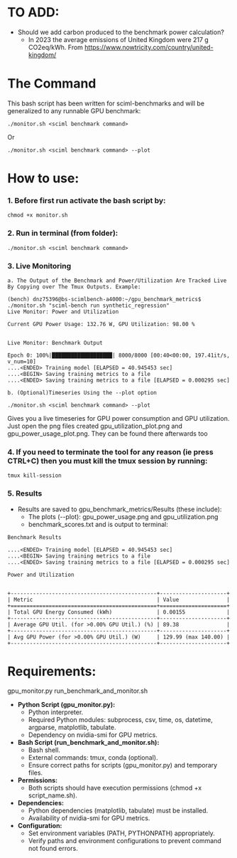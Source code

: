 # TO ADD:
- Should we add carbon produced to the benchmark power calculation?
	- In 2023 the average emissions of United Kingdom were 217 g CO2eq/kWh. From <https://www.nowtricity.com/country/united-kingdom/>

The Command
===========
This bash script has been written for sciml-benchmarks and will be generalized to any runnable GPU benchmark:

```
./monitor.sh <sciml benchmark command>
```

Or 

```
./monitor.sh <sciml benchmark command> --plot
```

# How to use:
### 1. Before first run activate the bash script by:

```
chmod +x monitor.sh
```

### 2. Run in terminal (from folder):

```
./monitor.sh <sciml benchmark command> 
```

### 3.  Live Monitoring
	a. The Output of the Benchmark and Power/Utilization Are Tracked Live By Copying over The Tmux Outputs. Example:
```
(bench) dnz75396@bs-scimlbench-a4000:~/gpu_benchmark_metrics$ ./monitor.sh "sciml-bench run synthetic_regression"
Live Monitor: Power and Utilization

Current GPU Power Usage: 132.76 W, GPU Utilization: 98.00 %


Live Monitor: Benchmark Output

Epoch 0: 100%|███████████████████| 8000/8000 [00:40<00:00, 197.41it/s, v_num=10]
....<ENDED> Training model [ELAPSED = 40.945453 sec]
....<BEGIN> Saving training metrics to a file
....<ENDED> Saving training metrics to a file [ELAPSED = 0.000295 sec]
```   

	b. (Optional)Timeseries Using the --plot option
  
```
./monitor.sh <sciml benchmark command> --plot
```

Gives you a live timeseries for GPU power consumption and GPU utilization. Just open the png files created gpu_utilization_plot.png and gpu_power_usage_plot.png. They can be found there afterwards too

### 4. If you need to terminate the tool for any reason (ie press CTRL+C) then you must kill the tmux session by running:

```
tmux kill-session
```
### 5. Results 

* Results are saved to gpu_benchmark_metrics/Results (these include):
	* The plots (--plot): gpu_power_usage.png and gpu_utilization.png
 	* benchmark_scores.txt and is output to terminal:
```
Benchmark Results

....<ENDED> Training model [ELAPSED = 40.945453 sec]
....<BEGIN> Saving training metrics to a file
....<ENDED> Saving training metrics to a file [ELAPSED = 0.000295 sec]

Power and Utilization


+----------------------------------------------+---------------------+          
| Metric                                       | Value               |          
+==============================================+=====================+          
| Total GPU Energy Consumed (kWh)              | 0.00155             |          
+----------------------------------------------+---------------------+          
| Average GPU Util. (for >0.00% GPU Util.) (%) | 89.38               |          
+----------------------------------------------+---------------------+          
| Avg GPU Power (for >0.00% GPU Util.) (W)     | 129.99 (max 140.00) |          
+----------------------------------------------+---------------------+ 
```
# Requirements:
gpu_monitor.py 
run_benchmark_and_monitor.sh


* **Python Script (gpu_monitor.py):**
	* Python interpreter.
	* Required Python modules: subprocess, csv, time, os, datetime, argparse, matplotlib, tabulate.
	* Dependency on nvidia-smi for GPU metrics.
* **Bash Script (run_benchmark_and_monitor.sh):**
	* Bash shell.
	* External commands: tmux, conda (optional).
	* Ensure correct paths for scripts (gpu_monitor.py) and temporary files.
* **Permissions:**
	* Both scripts should have execution permissions (chmod +x script_name.sh).
* **Dependencies:**
	* Python dependencies (matplotlib, tabulate) must be installed.
	* Availability of nvidia-smi for GPU metrics.
* **Configuration:**
	* Set environment variables (PATH, PYTHONPATH) appropriately.
	* Verify paths and environment configurations to prevent command not found errors.

